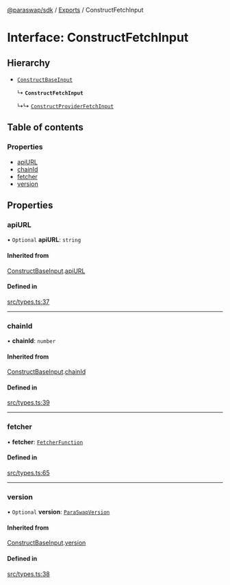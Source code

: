 [@paraswap/sdk](../README.md) / [Exports](../modules.md) / ConstructFetchInput

# Interface: ConstructFetchInput

## Hierarchy

- [`ConstructBaseInput`](internal_.ConstructBaseInput.md)

  ↳ **`ConstructFetchInput`**

  ↳↳ [`ConstructProviderFetchInput`](ConstructProviderFetchInput.md)

## Table of contents

### Properties

- [apiURL](ConstructFetchInput.md#apiurl)
- [chainId](ConstructFetchInput.md#chainid)
- [fetcher](ConstructFetchInput.md#fetcher)
- [version](ConstructFetchInput.md#version)

## Properties

### apiURL

• `Optional` **apiURL**: `string`

#### Inherited from

[ConstructBaseInput](internal_.ConstructBaseInput.md).[apiURL](internal_.ConstructBaseInput.md#apiurl)

#### Defined in

[src/types.ts:37](https://github.com/paraswap/paraswap-sdk/blob/feat/new_v6_params/src/types.ts#L37)

___

### chainId

• **chainId**: `number`

#### Inherited from

[ConstructBaseInput](internal_.ConstructBaseInput.md).[chainId](internal_.ConstructBaseInput.md#chainid)

#### Defined in

[src/types.ts:39](https://github.com/paraswap/paraswap-sdk/blob/feat/new_v6_params/src/types.ts#L39)

___

### fetcher

• **fetcher**: [`FetcherFunction`](../modules.md#fetcherfunction)

#### Defined in

[src/types.ts:65](https://github.com/paraswap/paraswap-sdk/blob/feat/new_v6_params/src/types.ts#L65)

___

### version

• `Optional` **version**: [`ParaSwapVersion`](../modules.md#paraswapversion)

#### Inherited from

[ConstructBaseInput](internal_.ConstructBaseInput.md).[version](internal_.ConstructBaseInput.md#version)

#### Defined in

[src/types.ts:38](https://github.com/paraswap/paraswap-sdk/blob/feat/new_v6_params/src/types.ts#L38)
